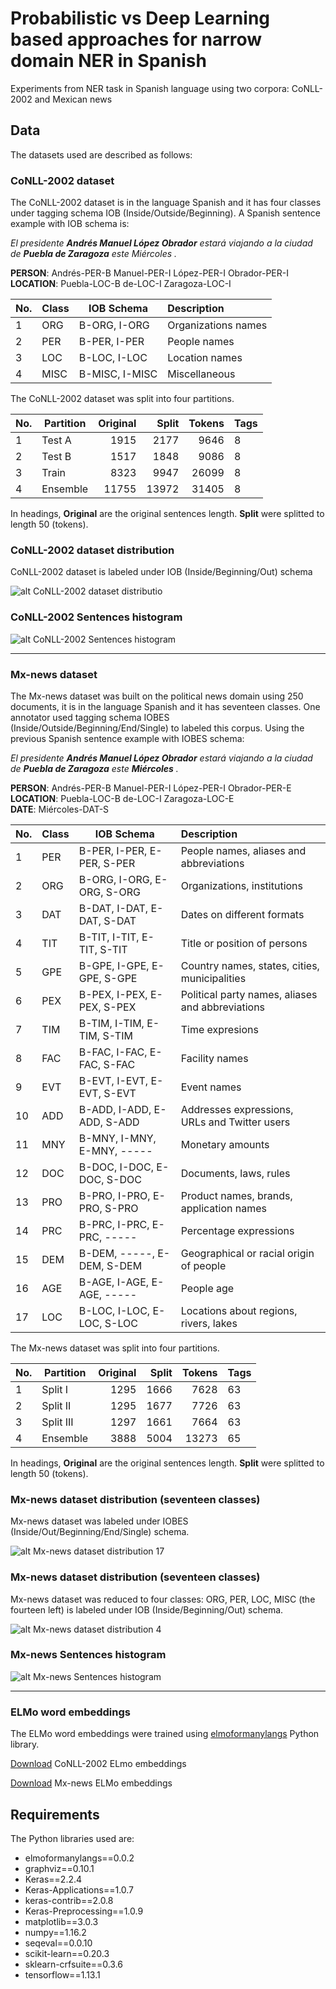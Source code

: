 # Probabilistic vs Deep Learning based approaches for narrow domain NER in Spanish
Experiments from NER task in Spanish language using two corpora: CoNLL-2002 and Mexican news

## Data

The datasets used are described as follows:

### CoNLL-2002 dataset

The CoNLL-2002 dataset is in the language Spanish and it has four classes under tagging schema IOB (Inside/Outside/Beginning). A Spanish sentence example with IOB schema is: 

*El presidente **Andrés Manuel López Obrador** estará viajando a la ciudad de **Puebla de Zaragoza** este Miércoles .*

**PERSON**: Andrés-PER-B Manuel-PER-I López-PER-I Obrador-PER-I</br>
**LOCATION**: Puebla-LOC-B de-LOC-I Zaragoza-LOC-I

No.| Class | IOB Schema     | Description
---|-------|----------------|:-----------
1  | ORG   | B-ORG, I-ORG   | Organizations names
2  | PER   | B-PER, I-PER   | People names
3  | LOC   | B-LOC, I-LOC   | Location names
4  | MISC  | B-MISC, I-MISC | Miscellaneous

The CoNLL-2002 dataset was split into four partitions.

No.| Partition | Original    | Split       | Tokens | Tags
---|-----------|------------:|------------:|-------:|---
1  | Test A    | 1915        | 2177        | 9646   | 8
2  | Test B    | 1517        | 1848        | 9086   | 8
3  | Train     | 8323        | 9947        | 26099  | 8
4  | Ensemble  | 11755       | 13972       | 31405  | 8

In headings, **Original** are the original sentences length. **Split** were splitted to length 50 (tokens).

### CoNLL-2002 dataset distribution

CoNLL-2002 dataset is labeled under IOB (Inside/Beginning/Out) schema

![alt CoNLL-2002 dataset distributio](img/conll_tags-dist.png)

### CoNLL-2002 Sentences histogram

![alt CoNLL-2002 Sentences histogram](img/conll_sentences.png)

***

### Mx-news dataset

The Mx-news dataset was built on the political news domain using 250 documents, it is in the language Spanish and it has seventeen classes. One annotator used tagging schema IOBES (Inside/Outside/Beginning/End/Single) to labeled this corpus.
Using the previous Spanish sentence example with IOBES schema:

*El presidente **Andrés Manuel López Obrador** estará viajando a la ciudad de **Puebla de Zaragoza** este **Miércoles** .*

**PERSON**: Andrés-PER-B Manuel-PER-I López-PER-I Obrador-PER-E<br />
**LOCATION**: Puebla-LOC-B de-LOC-I Zaragoza-LOC-E<br />
**DATE**: Miércoles-DAT-S

No.| Class | IOB Schema                 | Description
---|-------|----------------------------|:------------------------------------------------
1  |  PER  | B-PER, I-PER, E-PER, S-PER | People names, aliases and abbreviations
2  |  ORG  | B-ORG, I-ORG, E-ORG, S-ORG | Organizations, institutions
3  |  DAT  | B-DAT, I-DAT, E-DAT, S-DAT | Dates on different formats
4  |  TIT  | B-TIT, I-TIT, E-TIT, S-TIT | Title or position of persons
5  |  GPE  | B-GPE, I-GPE, E-GPE, S-GPE | Country names, states, cities, municipalities
6  |  PEX  | B-PEX, I-PEX, E-PEX, S-PEX | Political party names, aliases and abbreviations
7  |  TIM  | B-TIM, I-TIM, E-TIM, S-TIM | Time expresions
8  |  FAC  | B-FAC, I-FAC, E-FAC, S-FAC | Facility names
9  |  EVT  | B-EVT, I-EVT, E-EVT, S-EVT | Event names
10 |  ADD  | B-ADD, I-ADD, E-ADD, S-ADD | Addresses expressions, URLs and Twitter users
11 |  MNY  | B-MNY, I-MNY, E-MNY, ----- | Monetary amounts
12 |  DOC  | B-DOC, I-DOC, E-DOC, S-DOC | Documents, laws, rules
13 |  PRO  | B-PRO, I-PRO, E-PRO, S-PRO | Product names, brands, application names
14 |  PRC  | B-PRC, I-PRC, E-PRC, ----- | Percentage expressions
15 |  DEM  | B-DEM, -----, E-DEM, S-DEM | Geographical or racial origin of people
16 |  AGE  | B-AGE, I-AGE, E-AGE, ----- | People age
17 |  LOC  | B-LOC, I-LOC, E-LOC, S-LOC | Locations about regions, rivers, lakes

The Mx-news dataset was split into four partitions.

No.| Partition | Original    | Split       | Tokens | Tags
---|-----------|------------:|------------:|-------:|---
1  | Split I   | 1295        | 1666        | 7628   | 63
2  | Split II  | 1295        | 1677        | 7726   | 63
3  | Split III | 1297        | 1661        | 7664   | 63
4  | Ensemble  | 3888        | 5004        | 13273  | 65

In headings, **Original** are the original sentences length. **Split** were splitted to length 50 (tokens).


### Mx-news dataset distribution (seventeen classes)

Mx-news dataset was labeled under IOBES (Inside/Out/Beginning/End/Single) schema.

![alt Mx-news dataset distribution 17](img/mx_tags-dist_17.png)

### Mx-news dataset distribution (seventeen classes)

Mx-news dataset was reduced to four classes: ORG, PER, LOC, MISC (the fourteen left) is labeled under IOB (Inside/Beginning/Out) schema.

![alt Mx-news dataset distribution 4](img/mx_tags-dist_4.png)

### Mx-news Sentences histogram

![alt Mx-news Sentences histogram](img/mx_sentences.png)

***

### ELMo word embeddings

The ELMo word embeddings were trained using [elmoformanylangs](https://github.com/HIT-SCIR/ELMoForManyLangs) Python library.

[Download](http://148.228.13.30/spanish-ner/data/full.conll-2002.elmo.tar.gz) CoNLL-2002 ELmo embeddings

[Download](http://148.228.13.30/spanish-ner/data/full.mx-news.elmo.tar.gz) Mx-news ELMo embeddings

## Requirements

The Python libraries used are:

* elmoformanylangs==0.0.2
* graphviz==0.10.1
* Keras==2.2.4
* Keras-Applications==1.0.7
* keras-contrib==2.0.8
* Keras-Preprocessing==1.0.9
* matplotlib==3.0.3
* numpy==1.16.2
* seqeval==0.0.10
* scikit-learn==0.20.3
* sklearn-crfsuite==0.3.6
* tensorflow==1.13.1



















